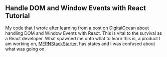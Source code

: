 ## Handle DOM and Window Events with React Tutorial
My code that I wrote after learning from [a post on DigitalOcean](https://www.digitalocean.com/community/tutorials/how-to-handle-dom-and-window-events-with-react) about handling DOM and Window Events with React. This is vital to the survival as a React developer. What spawned me onto what to learn this is, a product I am working on, [MERNStackStarter](https://github.com/serafirim/MERNStackStarter), has states and I was confused about what was going on.